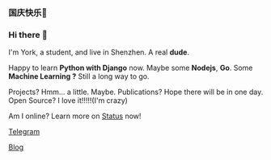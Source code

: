 ### 国庆快乐🎉
### Hi there 👋
I'm York, a student, and live in Shenzhen. A real **dude**.

Happy to learn **Python with Django** now. Maybe some **Nodejs**, **Go**. Some **Machine Learning ?** Still a long way to go.

Projects? Hmm... a little. Maybe. Publications? Hope there will be in one day. Open Source? I love it!!!!!(I'm crazy)

Am I online? Learn more on [Status](https://stats.uptimerobot.com/vxv26tWkNZ) now!

[Telegram](https://t.me/york618)

[Blog](https://xystudio.cf)

<!--
**York618/york618** is a ✨ _special_ ✨ repository because its `README.md` (this file) appears on your GitHub profile.

Here are some ideas to get you started:

- 🔭 I’m currently working on ...
- 🌱 I’m currently learning ...
- 👯 I’m looking to collaborate on ...
- 🤔 I’m looking for help with ...
- 💬 Ask me about ...
- 📫 How to reach me: ...
- 😄 Pronouns: ...
- ⚡ Fun fact: ...
-->
